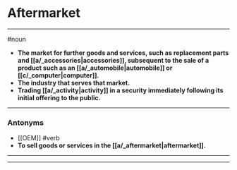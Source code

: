 # Aftermarket
---
#noun
- **The market for further goods and services, such as replacement parts and [[a/_accessories|accessories]], subsequent to the sale of a product such as an [[a/_automobile|automobile]] or [[c/_computer|computer]].**
- **The industry that serves that market.**
- **Trading [[a/_activity|activity]] in a security immediately following its initial offering to the public.**
---
### Antonyms
- [[OEM]]
#verb
- **To sell goods or services in the [[a/_aftermarket|aftermarket]].**
---
---
